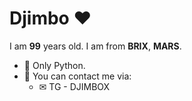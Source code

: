 <h1>Djimbo ❤</h1>

I am **99** years old. I am from **BRIX**, **MARS**.

- 🌱 Only Python.
- 💬 You can contact me via:
  - ✉ TG - DJIMBOX
